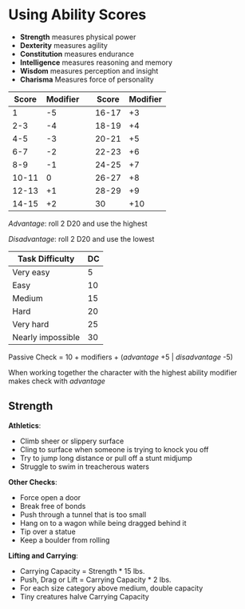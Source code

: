 # Using Ability Scores

- **Strength** measures physical power
- **Dexterity** measures agility
- **Constitution** measures endurance
- **Intelligence** measures reasoning and memory
- **Wisdom** measures perception and insight
- **Charisma** Measures force of personality

| Score 	| Modifier 	|   	| Score 	| Modifier 	|
|-------	|----------	|---	|-------	|----------	|
| 1     	| -5       	|   	| 16-17 	| +3       	|
| 2-3   	| -4       	|   	| 18-19 	| +4       	|
| 4-5   	| -3       	|   	| 20-21 	| +5       	|
| 6-7   	| -2       	|   	| 22-23 	| +6       	|
| 8-9   	| -1       	|   	| 24-25 	| +7       	|
| 10-11 	| 0        	|   	| 26-27 	| +8       	|
| 12-13 	| +1       	|   	| 28-29 	| +9       	|
| 14-15 	| +2       	|   	| 30    	| +10      	|

*Advantage*: roll 2 D20 and use the highest

*Disadvantage*: roll 2 D20 and use the lowest

| Task Difficulty   	| DC 	|
|-------------------	|----	|
| Very easy         	| 5  	|
| Easy              	| 10 	|
| Medium            	| 15 	|
| Hard              	| 20 	|
| Very hard         	| 25 	|
| Nearly impossible 	| 30 	|

Passive Check = 10 + modifiers + (*advantage* +5 | *disadvantage* -5)

When working together the character with the highest ability modifier makes check with *advantage*


## Strength
**Athletics**:
- Climb sheer or slippery surface
- Cling to surface when someone is trying to knock you off
- Try to jump long distance or pull off a stunt midjump
- Struggle to swim in treacherous waters

**Other Checks**:
- Force open a door
- Break free of bonds
- Push through a tunnel that is too small
- Hang on to a wagon while being dragged behind it
- Tip over a statue
- Keep a boulder from rolling

**Lifting and Carrying**:
- Carrying Capacity = Strength * 15 lbs.
- Push, Drag or Lift = Carrying Capacity * 2 lbs.
- For each size category above medium, double capacity
- Tiny creatures halve Carrying Capacity
